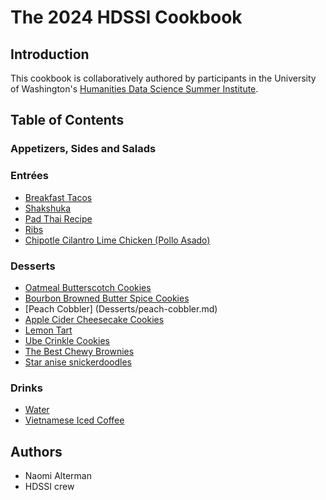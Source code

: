 # The 2024 HDSSI Cookbook

## Introduction

This cookbook is collaboratively authored by participants in the University of Washington's [Humanities Data Science Summer Institute](https://humanitiesdatalab.ds.lib.uw.edu/).

## Table of Contents

### Appetizers, Sides and Salads

### Entrées

- [Breakfast Tacos](Entrees/BreakfastTacos.md)
- [Shakshuka](Entrees/Shakshuka.md)
- [Pad Thai Recipe](Entrees/SB-pad-thai-recipe.md)
- [Ribs](Entress/ribs.md)
- [Chipotle Cilantro Lime Chicken (Pollo Asado)](Entrees/chipotle-chicken.md)

### Desserts
- [Oatmeal Butterscotch Cookies](Desserts/oatmeal-butterscotch-cookies.md)
- [Bourbon Browned Butter Spice Cookies](Desserts/bourbon-browned-butter-spice-cookies.md)
- [Peach Cobbler] (Desserts/peach-cobbler.md)
- [Apple Cider Cheesecake Cookies](Desserts/apple-cider-cheesecake-cookies.md)
- [Lemon Tart](Desserts/LemonTart.txt)
- [Ube Crinkle Cookies](Desserts/ube-crinkle-cookies.md)
- [The Best Chewy Brownies](Desserts/chewy-brownies.md)
- [Star anise snickerdoodles](Desserts/snickerdoodles.md)

### Drinks
- [Water](Drinks/water.md)
- [Vietnamese Iced Coffee](Drinks/viet-coffee.md)

## Authors

- Naomi Alterman
- HDSSI crew
